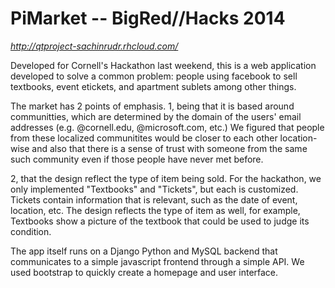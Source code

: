 # PiMarket -- BigRed//Hacks 2014
_http://qtproject-sachinrudr.rhcloud.com/_

Developed for Cornell's Hackathon last weekend, this is a web application developed to solve a common problem: people using facebook to sell textbooks, event etickets, and apartment sublets among other things. 

The market has 2 points of emphasis. 1, being that it is based around communitties, which are determined by the domain of the users' email addresses (e.g. @cornell.edu, @microsoft.com, etc.) We figured that people from these localized communitites would be closer to each other location-wise and also that there is a sense of trust with someone from the same such community even if those people have never met before. 

2, that the design reflect the type of item being sold. For the hackathon, we only implemented "Textbooks" and "Tickets", but each is customized. Tickets contain information that is relevant, such as the date of event, location, etc. The design reflects the type of item as well, for example, Textbooks show a picture of the textbook that could be used to judge its condition.

The app itself runs on a Django Python and MySQL backend that communicates to a simple javascript frontend through a simple API. We used bootstrap to quickly create a homepage and user interface.
